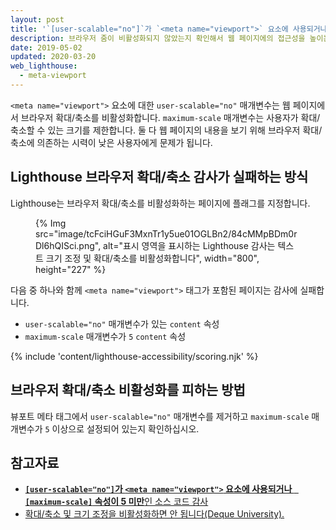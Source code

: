```yaml
---
layout: post
title: '`[user-scalable="no"]`가 `<meta name="viewport">` 요소에 사용되거나 `[maximum-scale]` 속성이 `5` 미만입니다.'
description: 브라우저 줌이 비활성화되지 않았는지 확인해서 웹 페이지에의 접근성을 높이는 방법을 알아보십시오.
date: 2019-05-02
updated: 2020-03-20
web_lighthouse:
  - meta-viewport
---
```


`<meta name="viewport">` 요소에 대한 `user-scalable="no"` 매개변수는 웹 페이지에서 브라우저 확대/축소를 비활성화합니다. `maximum-scale` 매개변수는 사용자가 확대/축소할 수 있는 크기를 제한합니다. 둘 다 웹 페이지의 내용을 보기 위해 브라우저 확대/축소에 의존하는 시력이 낮은 사용자에게 문제가 됩니다.

## Lighthouse 브라우저 확대/축소 감사가 실패하는 방식

Lighthouse는 브라우저 확대/축소를 비활성화하는 페이지에 플래그를 지정합니다.

<figure>{% Img src="image/tcFciHGuF3MxnTr1y5ue01OGLBn2/84cMMpBDm0rDl6hQISci.png", alt="표시 영역을 표시하는 Lighthouse 감사는 텍스트 크기 조정 및 확대/축소를 비활성화합니다", width="800", height="227" %}</figure>

다음 중 하나와 함께 `<meta name="viewport">` 태그가 포함된 페이지는 감사에 실패합니다.

- `user-scalable="no"` 매개변수가 있는 `content` 속성
- `maximum-scale` 매개변수가 `5` `content` 속성

{% include 'content/lighthouse-accessibility/scoring.njk' %}

## 브라우저 확대/축소 비활성화를 피하는 방법

뷰포트 메타 태그에서 `user-scalable="no"` 매개변수를 제거하고 `maximum-scale` 매개변수가 `5` 이상으로 설정되어 있는지 확인하십시오.

## 참고자료

- [**`[user-scalable="no"]`가 `<meta name="viewport">` 요소에 사용되거나 ` [maximum-scale]` 속성이 5 미만**인 소스 코드 감사](https://github.com/GoogleChrome/lighthouse/blob/master/lighthouse-core/audits/accessibility/meta-viewport.js)
- [확대/축소 및 크기 조정을 비활성화하면 안 됩니다(Deque University).](https://dequeuniversity.com/rules/axe/3.3/meta-viewport)
